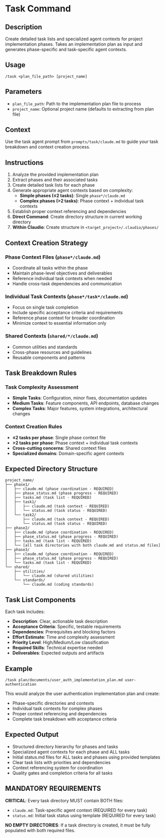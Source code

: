 # Task Command

## Description
Create detailed task lists and specialized agent contexts for project implementation phases. Takes an implementation plan as input and generates phase-specific and task-specific agent contexts.

## Usage
```
/task <plan_file_path> [project_name]
```

## Parameters
- `plan_file_path`: Path to the implementation plan file to process
- `project_name`: Optional project name (defaults to extracting from plan file)

## Context
Use the task agent prompt from `prompts/task/claude.md` to guide your task breakdown and context creation process.

## Instructions
1. Analyze the provided implementation plan
2. Extract phases and their associated tasks
3. Create detailed task lists for each phase
4. Generate appropriate agent contexts based on complexity:
   - **Simple phases (≤2 tasks)**: Single `phase*/claude.md`
   - **Complex phases (>2 tasks)**: Phase context + individual task contexts
5. Establish proper context referencing and dependencies
6. **Direct Command**: Create directory structure in current working directory
7. **Within Claudio**: Create structure in `<target_project>/.claudio/phases/`

## Context Creation Strategy

### Phase Context Files (`phase*/claude.md`)
- Coordinate all tasks within the phase
- Maintain phase-level objectives and deliverables
- Reference individual task contexts when needed
- Handle cross-task dependencies and communication

### Individual Task Contexts (`phase*/task*/claude.md`)
- Focus on single task completion
- Include specific acceptance criteria and requirements
- Reference phase context for broader coordination
- Minimize context to essential information only

### Shared Contexts (`shared/*/claude.md`)
- Common utilities and standards
- Cross-phase resources and guidelines
- Reusable components and patterns

## Task Breakdown Rules

### Task Complexity Assessment
- **Simple Tasks**: Configuration, minor fixes, documentation updates
- **Medium Tasks**: Feature components, API endpoints, database changes
- **Complex Tasks**: Major features, system integrations, architectural changes

### Context Creation Rules
- **≤2 tasks per phase**: Single phase context file
- **>2 tasks per phase**: Phase context + individual task contexts
- **Cross-cutting concerns**: Shared context files
- **Specialized domains**: Domain-specific agent contexts

## Expected Directory Structure
```
project_name/
├── phase1/
│   ├── claude.md (phase coordination - REQUIRED)
│   ├── phase_status.md (phase progress - REQUIRED)
│   ├── tasks.md (task list - REQUIRED)
│   ├── task1/
│   │   ├── claude.md (task context - REQUIRED)
│   │   └── status.md (task status - REQUIRED)
│   └── task2/
│       ├── claude.md (task context - REQUIRED)
│       └── status.md (task status - REQUIRED)
├── phase2/
│   ├── claude.md (phase coordination - REQUIRED)
│   ├── phase_status.md (phase progress - REQUIRED)
│   ├── tasks.md (task list - REQUIRED)
│   └── [all task directories with both claude.md and status.md files]
├── phase3/
│   ├── claude.md (phase coordination - REQUIRED)
│   ├── phase_status.md (phase progress - REQUIRED)
│   └── tasks.md (task list - REQUIRED)
└── shared/
    ├── utilities/
    │   └── claude.md (shared utilities)
    └── standards/
        └── claude.md (coding standards)
```

## Task List Components
Each task includes:
- **Description**: Clear, actionable task description
- **Acceptance Criteria**: Specific, testable requirements
- **Dependencies**: Prerequisites and blocking factors
- **Effort Estimate**: Time and complexity assessment
- **Priority Level**: High/Medium/Low classification
- **Required Skills**: Technical expertise needed
- **Deliverables**: Expected outputs and artifacts

## Example
```
/task plan/documents/user_auth_implementation_plan.md user-authentication
```
This would analyze the user authentication implementation plan and create:
- Phase-specific directories and contexts
- Individual task contexts for complex phases
- Proper context referencing and dependencies
- Complete task breakdown with acceptance criteria

## Expected Output
- Structured directory hierarchy for phases and tasks
- Specialized agent contexts for each phase and ALL tasks
- Initial status.md files for ALL tasks and phases using provided templates
- Clear task lists with priorities and dependencies
- Context referencing system for coordination
- Quality gates and completion criteria for all tasks

## MANDATORY REQUIREMENTS
**CRITICAL**: Every task directory MUST contain BOTH files:
- `claude.md`: Task-specific agent context (REQUIRED for every task)
- `status.md`: Initial task status using template (REQUIRED for every task)

**NO EMPTY DIRECTORIES**: If a task directory is created, it must be fully populated with both required files.